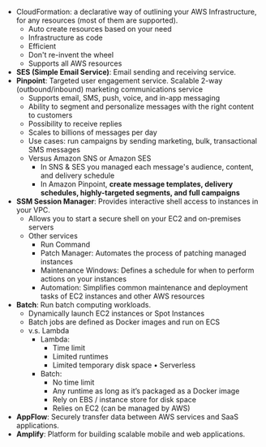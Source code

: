 - CloudFormation: a declarative way of outlining your AWS Infrastructure, for any resources (most of them are supported).
	- Auto create resources based on your need
	- Infrastructure as code
	- Efficient
	- Don't re-invent the wheel
	- Supports all AWS resources
- **SES (Simple Email Service)**: Email sending and receiving service.
- **Pinpoint**: Targeted user engagement service. Scalable 2-way (outbound/inbound) marketing communications service
	- Supports email, SMS, push, voice, and in-app messaging
	- Ability to segment and personalize messages with the right content to customers
	- Possibility to receive replies
	- Scales to billions of messages per day
	- Use cases: run campaigns by sending marketing, bulk, transactional SMS messages
	- Versus Amazon SNS or Amazon SES  
		- In SNS & SES you managed each message's audience, content, and delivery schedule
		- In Amazon Pinpoint, **create message templates, delivery schedules, highly-targeted segments, and full campaigns**
- **SSM Session Manager**: Provides interactive shell access to instances in your VPC.
	- Allows you to start a secure shell on your EC2 and on-premises servers
	- Other services
		- Run Command
		- Patch Manager: Automates the process of patching managed instances
		- Maintenance Windows: Defines a schedule for when to perform actions on your instances
		- Automation: Simplifies common maintenance and deployment tasks of EC2 instances and other AWS resources
- **Batch**: Run batch computing workloads.
	- Dynamically launch EC2 instances or Spot Instances
	- Batch jobs are defined as Docker images and run on ECS
	- v.s. Lambda
		- Lambda:  
			- Time limit
			- Limited runtimes  
			- Limited temporary disk space • Serverless
		- Batch:
			- No time limit
			- Any runtime as long as it’s packaged as a Docker image
			- Rely on EBS / instance store for disk space
			- Relies on EC2 (can be managed by AWS)
- **AppFlow**: Securely transfer data between AWS services and SaaS applications.
- **Amplify**: Platform for building scalable mobile and web applications.